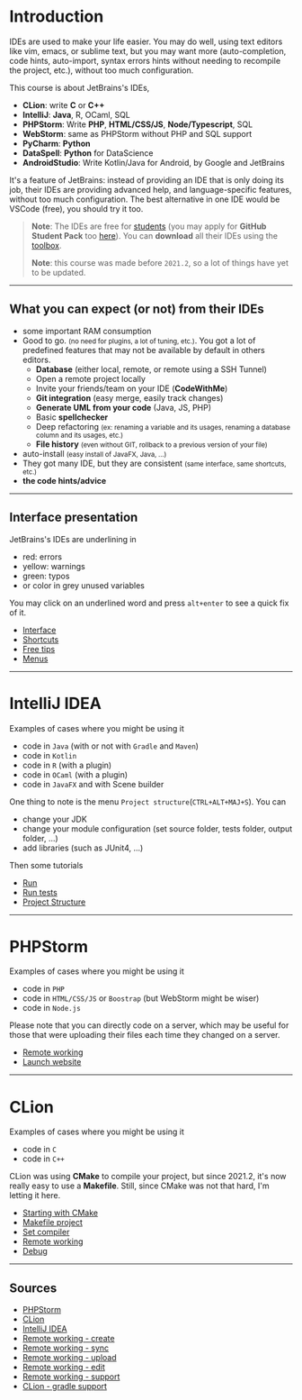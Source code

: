 # Introduction

IDEs are used to make your life easier. You may do well, using text editors like vim, emacs, or sublime text, but you may want more (auto-completion, code hints, auto-import, syntax errors hints without needing to recompile the project, etc.), without too much configuration.

This course is about JetBrains's IDEs,

* **CLion**: write **C** or **C++**
* **IntelliJ**: **Java**, R, OCaml, SQL
* **PHPStorm**: Write **PHP**, **HTML/CSS/JS**, **Node/Typescript**, SQL
* **WebStorm**: same as PHPStorm without PHP and SQL support
* **PyCharm**: **Python**
* **DataSpell**: **Python** for DataScience
* **AndroidStudio**: Write Kotlin/Java for Android, by Google and JetBrains

It's a feature of JetBrains: instead of providing an IDE that is only doing its job, their IDEs are providing advanced help, and language-specific features, without too much configuration. The best alternative in one IDE would be VSCode (free), you should try it too.

> **Note**: The IDEs are free for [students](https://www.jetbrains.com/shop/eform/students) (you may apply for **GitHub Student Pack** too [here](https://education.github.com/pack#offers)). You can **download** all their IDEs using the [toolbox](https://www.jetbrains.com/toolbox-app/).
> 
> **Note**: this course was made before `2021.2`, so a lot of things have yet to be updated.

<hr class="sl">

## What you can expect (or not) from their IDEs

* some important RAM consumption
* Good to go. <small>(no need for plugins, a lot of tuning, etc.)</small>. You got a lot of predefined features that may not be available by default in others editors.
  * **Database** (either local, remote, or remote using a SSH Tunnel)
  * Open a remote project locally
  * Invite your friends/team on your IDE (**CodeWithMe**)
  * **Git integration** (easy merge, easily track changes)
  * **Generate UML from your code** (Java, JS, PHP)
  * Basic **spellchecker**
  * Deep refactoring <small>(ex: renaming a variable and its usages, renaming a database column and its usages, etc.)</small>
  * **File history** <small>(even without GIT, rollback to a previous version of your file)</small>
* auto-install <small>(easy install of JavaFX, Java, ...)</small>
* They got many IDE, but they are consistent <small>(same interface, same shortcuts, etc.)</small>
* **the code hints/advice**

<hr class="sr">

## Interface presentation

JetBrains's IDEs are underlining in

* <span class="text-danger">red</span>: errors
* <span class="text-my-orange">yellow</span>: warnings
* <span class="text-success">green</span>: typos
* or color in <span class="text-muted">grey</span> unused variables

You may click on an underlined word and press `alt+enter` to see a quick fix of it.

* [Interface](presentation/interface.md)
* [Shortcuts](presentation/shortcuts.md)
* [Free tips](presentation/tips.md)
* [Menus](presentation/menus.md)

<hr class="sl">

# IntelliJ IDEA

Examples of cases where you might be using it

* code in `Java` (with or not with `Gradle` and `Maven`)
* code in `Kotlin`
* code in `R` (with a plugin)
* code in `OCaml` (with a plugin)
* code in `JavaFX` and with Scene builder

One thing to note is the menu `Project structure`(`CTRL+ALT+MAJ+S`). You can

* change your JDK
* change your module configuration (set source folder, tests folder, output folder, ...)
* add libraries (such as JUnit4, ...)

Then some tutorials

* [Run](idea/run.md)
* [Run tests](idea/tests.md)
* [Project Structure](idea/project-structure.md)

<hr class="sr">

# PHPStorm

Examples of cases where you might be using it

* code in `PHP`
* code in `HTML/CSS/JS` or `Boostrap` (but WebStorm might be wiser)
* code in `Node.js`

Please note that you can directly code on a server, which may be useful for those that were uploading their files each time they changed on a server.

* [Remote working](phpstorm/remote.md)
* [Launch website](phpstorm/start.md)

<hr class="sl">

# CLion

Examples of cases where you might be using it

* code in `C`
* code in `C++`

CLion was using **CMake** to compile your project, but since 2021.2, it's now really easy to use a **Makefile**. Still, since CMake was not that hard, I'm letting it here.

* [Starting with CMake](clion/cmake.md)
* [Makefile project](clion/makefile.md)
* [Set compiler](clion/compiler.md)
* [Remote working](clion/remote.md)
* [Debug](clion/debug.md)

<hr class="sr">

## Sources

* [PHPStorm](https://www.jetbrains.com/help/phpstorm/quick-start-guide-phpstorm.html)
* [CLion](https://www.jetbrains.com/help/clion/installation-guide.html)
* [IntelliJ IDEA](https://www.jetbrains.com/help/idea/discover-intellij-idea.html)
* [Remote working - create](https://www.jetbrains.com/help/phpstorm/creating-a-remote-server-configuration.html)
* [Remote working - sync](https://www.jetbrains.com/help/phpstorm/configuring-synchronization-with-a-remote-host.html#server-access-config)
* [Remote working - upload](https://www.jetbrains.com/help/phpstorm/uploading-and-downloading-files.html#automaticUploadOnUpdate)
* [Remote working - edit](https://www.jetbrains.com/help/clion/editing-individual-files-on-remote-hosts.html)
* [Remote working - support](https://www.jetbrains.com/help/clion/remote-projects-support.html)
* [CLion - gradle support](https://www.jetbrains.com/help/clion/gradle-support.html#gradle-config)